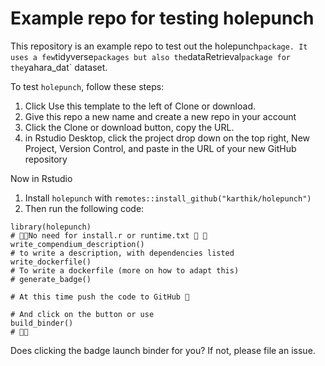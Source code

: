 # Example repo for testing holepunch

This repository is an example repo to test out the holepunch` package. It uses a few `tidyverse` packages but also the `dataRetrieval` package for the `yahara_dat` dataset.

To test `holepunch`, follow these steps:

1. Click Use this template to the left of Clone or download.
2. Give this repo a new name and create a new repo in your account
3. Click the Clone or download button, copy the URL.
4. in Rstudio Desktop, click the project drop down on the top right, New Project, Version Control, and paste in the URL of your new GitHub repository

Now in Rstudio

1. Install `holepunch` with `remotes::install_github("karthik/holepunch")`
2. Then run the following code:

```
library(holepunch)
# 🚫🚨No need for install.r or runtime.txt 🚨 🚫
write_compendium_description()
# to write a description, with dependencies listed 
write_dockerfile() 
# To write a dockerfile (more on how to adapt this)
# generate_badge()

# At this time push the code to GitHub 🙌

# And click on the button or use
build_binder()
# 🤞🚀
```

Does clicking the badge launch binder for you? If not, please file an issue.